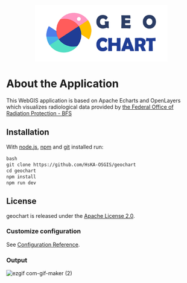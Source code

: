<p align="center">
    <a href="https://github.com/HsKA-OSGIS/geochart">
        <img src="https://raw.githubusercontent.com/HsKA-OSGIS/geochart/master/src/assets/logo-full-width.png" height="150" />
    </a>
</p>

# About the Application

This WebGIS application is based on Apache Echarts and OpenLayers which visualizes radiological data provided by <a href="https://www.bfs.de/">the Federal Office of Radiation Protection - BFS</a>


## Installation
With [node.js](https://nodejs.org/en/), [npm](https://www.npmjs.com/) and [git](https://git-scm.com) installed run:

```
bash
git clone https://github.com/HsKA-OSGIS/geochart
cd geochart
npm install
npm run dev
```

## License
geochart is released under the [Apache License 2.0](https://github.com/HsKA-OSGIS/geochart/blob/master/README.md).


### Customize configuration
See [Configuration Reference](https://cli.vuejs.org/config/).


### Output
![ezgif com-gif-maker (2)](https://user-images.githubusercontent.com/38970123/151445231-616b5aae-462c-4347-a5d7-a5ecd1127c28.gif)

